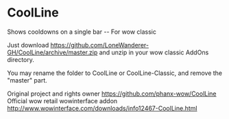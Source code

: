# CoolLine
Shows cooldowns on a single bar -- For wow classic

Just download https://github.com/LoneWanderer-GH/CoolLine/archive/master.zip and unzip in your wow classic AddOns directory.

You may rename the folder to CoolLine or CoolLine-Classic, and remove the "master" part.


Original project and rights owner https://github.com/phanx-wow/CoolLine
Official wow retail wowinterface addon http://www.wowinterface.com/downloads/info12467-CoolLine.html
